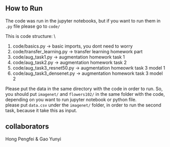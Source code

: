 ## How to Run

The code was run in the jupyter notebooks, but if you want to run them in  `.py` file please go to `code/`

This is code structure: \
1. code/basics.py -> basic imports, you dont need to worry
2. code/transfer_learning.py -> transfer learning homework part
3. code/aug_task1.py -> augmentation homework task 1
4. code/aug_task2.py -> augmentation homework task 2
5. code/aug_task3_resnet50.py -> augmentation homeowrk task 3 model 1
6. code/aug_task3_densenet.py -> augmentation homework task 3 model 2

Please put the data in the same directory with the code in order to run. So, you should put `imagenet/` and `flowers102/` in the same folder with the code, depending on you want to run jupyter notebook or python file. \
please put `data.csv` under the `imagenet/` folder, in order to run the second task, because it take this as input.

## collaborators
Hong Pengfei
 & Gao Yunyi